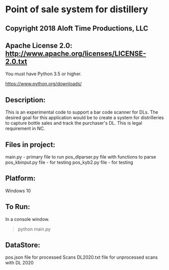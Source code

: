 #  Point of sale system for distillery
##  Copyright 2018 Aloft Time Productions, LLC 
##  Apache License 2.0: http://www.apache.org/licenses/LICENSE-2.0.txt

You must have Python 3.5 or higher.

https://www.python.org/downloads/

## Description:
This is an experimental code to support a bar code scanner for DLs. The desired
goal for this application would be to create a system for distrilleries to capture
bottle sales and track the purchaser's DL.  This is legal requirement in NC. 

## Files in project:
main.py - primary file to run
pos_dlparser.py file with functions to parse
pos_kbinput.py file - for testing
pos_kyb2.py file - for testing

## Platform:
Windows 10

## To Run:
In a console window.
> python main.py

## DataStore:
pos.json file for processed Scans
DL2020.txt file for unprocessed scans with DL 2020  


